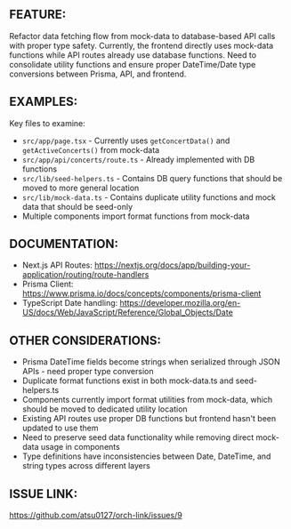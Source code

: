 ## FEATURE:

Refactor data fetching flow from mock-data to database-based API calls with proper type safety. Currently, the frontend directly uses mock-data functions while API routes already use database functions. Need to consolidate utility functions and ensure proper DateTime/Date type conversions between Prisma, API, and frontend.

## EXAMPLES:

Key files to examine:

- `src/app/page.tsx` - Currently uses `getConcertData()` and `getActiveConcerts()` from mock-data
- `src/app/api/concerts/route.ts` - Already implemented with DB functions
- `src/lib/seed-helpers.ts` - Contains DB query functions that should be moved to more general location
- `src/lib/mock-data.ts` - Contains duplicate utility functions and mock data that should be seed-only
- Multiple components import format functions from mock-data

## DOCUMENTATION:

- Next.js API Routes: https://nextjs.org/docs/app/building-your-application/routing/route-handlers
- Prisma Client: https://www.prisma.io/docs/concepts/components/prisma-client
- TypeScript Date handling: https://developer.mozilla.org/en-US/docs/Web/JavaScript/Reference/Global_Objects/Date

## OTHER CONSIDERATIONS:

- Prisma DateTime fields become strings when serialized through JSON APIs - need proper type conversion
- Duplicate format functions exist in both mock-data.ts and seed-helpers.ts
- Components currently import format utilities from mock-data, which should be moved to dedicated utility location
- Existing API routes use proper DB functions but frontend hasn't been updated to use them
- Need to preserve seed data functionality while removing direct mock-data usage in components
- Type definitions have inconsistencies between Date, DateTime, and string types across different layers

## ISSUE LINK:

https://github.com/atsu0127/orch-link/issues/9
